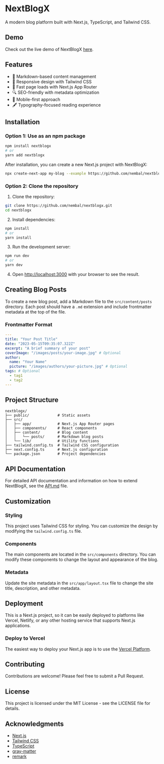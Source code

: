 # NextBlogX

A modern blog platform built with Next.js, TypeScript, and Tailwind CSS.

## Demo

Check out the live demo of NextBlogX [here](https://next-blog-npm.vercel.app/).

## Features

- 📝 Markdown-based content management
- 🎨 Responsive design with Tailwind CSS
- 🚀 Fast page loads with Next.js App Router
- 🔍 SEO-friendly with metadata optimization
- 📱 Mobile-first approach
- 🖋 Typography-focused reading experience

## Installation

### Option 1: Use as an npm package

```bash
npm install nextblogx
# or
yarn add nextblogx
```

After installation, you can create a new Next.js project with NextBlogX:

```bash
npx create-next-app my-blog --example https://github.com/nembal/nextblogx
```

### Option 2: Clone the repository

1. Clone the repository:

```bash
git clone https://github.com/nembal/nextblogx.git
cd nextblogx
```

2. Install dependencies:

```bash
npm install
# or
yarn install
```

3. Run the development server:

```bash
npm run dev
# or
yarn dev
```

4. Open [http://localhost:3000](http://localhost:3000) with your browser to see the result.

## Creating Blog Posts

To create a new blog post, add a Markdown file to the `src/content/posts` directory. Each post should have a `.md` extension and include frontmatter metadata at the top of the file.

### Frontmatter Format

```yaml
---
title: "Your Post Title"
date: "2023-05-15T09:35:07.322Z"
excerpt: "A brief summary of your post"
coverImage: "/images/posts/your-image.jpg" # Optional
author:
  name: "Your Name"
  picture: "/images/authors/your-picture.jpg" # Optional
tags: # Optional
  - tag1
  - tag2
---
```

## Project Structure

```
nextblogx/
├── public/             # Static assets
├── src/
│   ├── app/            # Next.js App Router pages
│   ├── components/     # React components
│   ├── content/        # Blog content
│   │   └── posts/      # Markdown blog posts
│   └── lib/            # Utility functions
├── tailwind.config.ts  # Tailwind CSS configuration
├── next.config.ts      # Next.js configuration
└── package.json        # Project dependencies
```

## API Documentation

For detailed API documentation and information on how to extend NextBlogX, see the [API.md](API.md) file.

## Customization

### Styling

This project uses Tailwind CSS for styling. You can customize the design by modifying the `tailwind.config.ts` file.

### Components

The main components are located in the `src/components` directory. You can modify these components to change the layout and appearance of the blog.

### Metadata

Update the site metadata in the `src/app/layout.tsx` file to change the site title, description, and other metadata.

## Deployment

This is a Next.js project, so it can be easily deployed to platforms like Vercel, Netlify, or any other hosting service that supports Next.js applications.

### Deploy to Vercel

The easiest way to deploy your Next.js app is to use the [Vercel Platform](https://vercel.com/new?utm_medium=default-template&filter=next.js&utm_source=create-next-app&utm_campaign=create-next-app-readme).

## Contributing

Contributions are welcome! Please feel free to submit a Pull Request.

## License

This project is licensed under the MIT License - see the LICENSE file for details.

## Acknowledgments

- [Next.js](https://nextjs.org/)
- [Tailwind CSS](https://tailwindcss.com/)
- [TypeScript](https://www.typescriptlang.org/)
- [gray-matter](https://github.com/jonschlinkert/gray-matter)
- [remark](https://github.com/remarkjs/remark)
